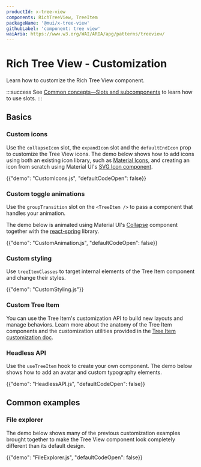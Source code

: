 ```yaml
---
productId: x-tree-view
components: RichTreeView, TreeItem
packageName: '@mui/x-tree-view'
githubLabel: 'component: tree view'
waiAria: https://www.w3.org/WAI/ARIA/apg/patterns/treeview/
---
```


# Rich Tree View - Customization

<p class="description">Learn how to customize the Rich Tree View component.</p>

:::success
See [Common concepts—Slots and subcomponents](/x/common-concepts/custom-components/) to learn how to use slots.
:::

## Basics

### Custom icons

Use the `collapseIcon` slot, the `expandIcon` slot and the `defaultEndIcon` prop to customize the Tree View icons.
The demo below shows how to add icons using both an existing icon library, such as [Material Icons](/material-ui/material-icons/), and creating an icon from scratch using Material UI's [SVG Icon component](/material-ui/icons/#svgicon).

{{"demo": "CustomIcons.js", "defaultCodeOpen": false}}

### Custom toggle animations

Use the `groupTransition` slot on the `<TreeItem />` to pass a component that handles your animation.

The demo below is animated using Material UI's [Collapse](/material-ui/transitions/#collapse) component together with the [react-spring](https://www.react-spring.dev/) library.

{{"demo": "CustomAnimation.js", "defaultCodeOpen": false}}

### Custom styling

Use `treeItemClasses` to target internal elements of the Tree Item component and change their styles.

{{"demo": "CustomStyling.js"}}

### Custom Tree Item

You can use the Tree Item's customization API to build new layouts and manage behaviors.
Learn more about the anatomy of the Tree Item components and the customization utilities provided in the [Tree Item customization doc](/x/react-tree-view/tree-item-customization/).

### Headless API

Use the `useTreeItem` hook to create your own component.
The demo below shows how to add an avatar and custom typography elements.

{{"demo": "HeadlessAPI.js", "defaultCodeOpen": false}}

## Common examples

### File explorer

The demo below shows many of the previous customization examples brought together to make the Tree View component look completely different than its default design.

{{"demo": "FileExplorer.js", "defaultCodeOpen": false}}
